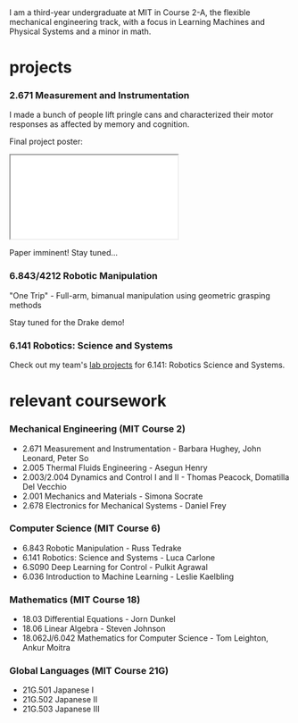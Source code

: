<link rel="shortcut icon" type="image/x-icon" href="favicon.ico">
<br>
<br>
I am a third-year undergraduate at MIT in Course 2-A, the flexible mechanical engineering track, with a focus in Learning Machines and Physical Systems and a minor in math.

# projects
### 2.671 Measurement and Instrumentation
I made a bunch of people lift pringle cans and characterized their motor responses as affected by memory and cognition.

Final project poster:
<iframe src="/assets/T_22_Sarmiento_GripFroce.pdf"></iframe>

Paper imminent! Stay tuned...

### 6.843/4212 Robotic Manipulation
"One Trip" - Full-arm, bimanual manipulation using geometric grasping methods

Stay tuned for the Drake demo!

### 6.141 Robotics: Science and Systems
Check out my team's [lab projects](https://rss2022-14.github.io/website/labs/) for 6.141: Robotics Science and Systems.

# relevant coursework
### Mechanical Engineering (MIT Course 2)
- 2.671 Measurement and Instrumentation - Barbara Hughey, John Leonard, Peter So
- 2.005 Thermal Fluids Engineering - Asegun Henry
- 2.003/2.004 Dynamics and Control I and II - Thomas Peacock, Domatilla Del Vecchio
- 2.001 Mechanics and Materials - Simona Socrate
- 2.678 Electronics for Mechanical Systems - Daniel Frey

### Computer Science (MIT Course 6)
- 6.843 Robotic Manipulation - Russ Tedrake
- 6.141 Robotics: Science and Systems - Luca Carlone
- 6.S090 Deep Learning for Control - Pulkit Agrawal
- 6.036 Introduction to Machine Learning - Leslie Kaelbling

### Mathematics (MIT Course 18)
- 18.03 Differential Equations - Jorn Dunkel
- 18.06 Linear Algebra - Steven Johnson
- 18.062J/6.042 Mathematics for Computer Science - Tom Leighton, Ankur Moitra

### Global Languages (MIT Course 21G)
- 21G.501 Japanese I
- 21G.502 Japanese II
- 21G.503 Japanese III
